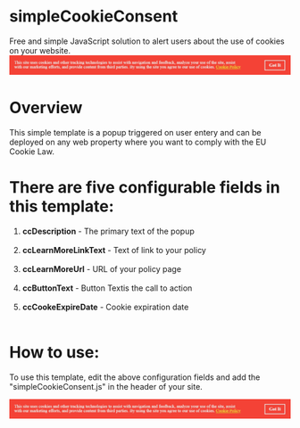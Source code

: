 # simpleCookieConsent
Free and simple JavaScript solution to alert users about the use of cookies on your website.
<img src="https://github.com/obiagraphix/simplecookieconsent/blob/master/cookieConsentImage.jpg?raw=true" />
# Overview
This simple template is a popup triggered on user entery and can be deployed on any web property where you want to comply with the EU Cookie Law.

# There are five configurable fields in this template:

<ol>
  <li><strong>ccDescription</strong> - The primary text of the popup</li></li><br>
<li><strong>ccLearnMoreLinkText</strong> - Text of link to your policy</li><br>
<li><strong>ccLearnMoreUrl</strong> - URL of your policy page</li><br>
<li><strong>ccButtonText</strong> - Button Textis the call to action</li><br>
<li><strong>ccCookeExpireDate</strong> - Cookie expiration date</li><br>
</ol>

# How to use:
To use this template, edit the above configuration fields and add the "simpleCookieConsent.js" in the header of your site. 

<img src="https://github.com/obiagraphix/simplecookieconsent/blob/master/cookieConsentImage.jpg?raw=true" />
